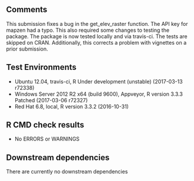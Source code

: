 ## Comments
This submission fixes a bug in the get_elev_raster function.  The API key for mapzen had a typo.  This also required some changes to testing the package.  The package is now tested locally and via travis-ci.  The tests are skipped on CRAN.  Additionally, this corrects a problem with vignettes on a prior submission.

## Test Environments
- Ubuntu 12.04, travis-ci, R Under development (unstable) (2017-03-13 r72338)
- Windows Server 2012 R2 x64 (build 9600), Appveyor, R version 3.3.3 Patched (2017-03-06 r72327)
- Red Hat 6.8, local, R version 3.3.2 (2016-10-31)

## R CMD check results
- No ERRORS or WARNINGS

## Downstream dependencies
There are currently no downstream dependencies